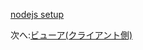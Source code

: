[nodejs setup](/ja_jp/viewer/net.md ':include :type=markdown')

次へ:[ビューア(クライアント側)](/ja_jp/viewer/2legged/ui)
